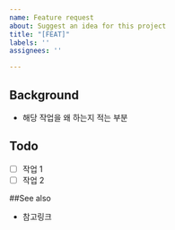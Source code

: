 ```yaml
---
name: Feature request
about: Suggest an idea for this project
title: "[FEAT]"
labels: ''
assignees: ''

---
```


## Background
- 해당 작업을 왜 하는지 적는 부분

## Todo
- [ ] 작업 1
- [ ] 작업 2

##See also
- 참고링크
